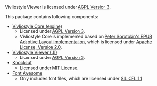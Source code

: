 Vivliostyle Viewer is licensed under [AGPL Version 3](licenses/agpl-3.0.txt).

This package contains following components:

- [Vivliostyle Core (engine)](https://github.com/vivliostyle/vivliostyle.js/tree/master/packages/core)
  - Licensed under [AGPL Version 3](licenses/agpl-3.0.txt).
  - Vivliostyle Core is implemented based on [Peter Sorotokin's EPUB Adaptive Layout implementation](https://github.com/sorotokin/adaptive-layout), which is licensed under [Apache License, Version 2.0](licenses/Apache.txt).
- [Vivliostyle Viewer (UI)](https://github.com/vivliostyle/vivliostyle.js/tree/master/packages/viewer)
  - Licensed under [AGPL Version 3](licenses/agpl-3.0.txt).
- [Knockout](http://knockoutjs.com/)
  - Licensed under [MIT License](licenses/MIT-knockout.txt).
- [Font Awesome](http://fontawesome.io/)
  - Only includes font files, which are licensed under [SIL OFL 1.1](http://scripts.sil.org/OFL)

